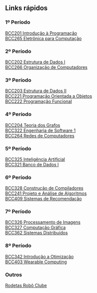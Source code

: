## Links rápidos

### 1º Período
<a href="https://github.com/nicollecnunes/ufop/tree/main/BCC201"> BCC201 Introdução à Programação </a><br>
<a href="https://github.com/nicollecnunes/ufop/tree/main/BCC265"> BCC265 Eletrônica para Computação </a><br>

### 2º Período
<a href="https://github.com/nicollecnunes/ufop/tree/main/BCC202"> BCC202 Estrutura de Dados I </a><br>
<a href="https://github.com/nicollecnunes/ufop/tree/main/BCC266"> BCC266 Organização de Computadores </a><br>

### 3º Período
<a href="https://github.com/nicollecnunes/ufop/tree/main/BCC203"> BCC203 Estrutura de Dados II </a><br>
<a href="https://github.com/nicollecnunes/ufop/tree/main/BCC221"> BCC221 Programação Orientada a Objetos </a><br>
<a href="https://github.com/nicollecnunes/ufop/tree/main/BCC222"> BCC222 Programação Funcional </a><br>

### 4º Período
<a href="https://github.com/nicollecnunes/ufop/tree/main/BCC204"> BCC204 Teoria dos Grafos </a><br>
<a href="https://github.com/nicollecnunes/ufop/tree/main/BCC322"> BCC322 Engenharia de Software 1 </a><br>
<a href="https://github.com/nicollecnunes/ufop/tree/main/BCC264"> BCC264 Redes de Computadores </a><br>

### 5º Período
<a href="https://github.com/nicollecnunes/ufop/tree/main/BCC325"> BCC325 Inteligência Artificial </a><br>
<a href="https://github.com/nicollecnunes/ufop/tree/main/BCC321"> BCC321 Banco de Dados I </a><br>

### 6º Período
<a href="https://github.com/nicollecnunes/ufop/tree/main/BCC328"> BCC328 Construção de Compiladores </a><br>
<a href="https://github.com/nicollecnunes/ufop/tree/main/BCC241"> BCC241 Projeto e Análise de Algoritmos </a><br>
<a href="https://github.com/nicollecnunes/ufop/tree/main/BCC409"> BCC409 Sistemas de Recomendação </a><br>

### 7º Período
<a href="https://github.com/nicollecnunes/ufop/tree/main/BCC326"> BCC326 Processamento de Imagens </a><br>
<a href="https://github.com/nicollecnunes/ufop/tree/main/BCC327"> BCC327 Computação Gráfica </a><br>
<a href="https://github.com/nicollecnunes/ufop/tree/main/BCC362"> BCC362 Sistemas Distribuídos </a><br>

### 8º Período
<a href="https://github.com/nicollecnunes/ufop/tree/main/BCC342"> BCC342 Introdução a Otimização </a><br>
<a href="https://github.com/nicollecnunes/ufop/tree/main/BCC403"> BCC403 Wearable Computing </a><br>

### Outros
<a href="https://github.com/nicollecnunes/ufop/tree/main/rodetas"> Rodetas Robô Clube </a><br>

